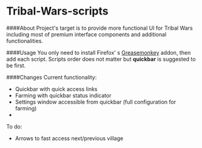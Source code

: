 Tribal-Wars-scripts
===================
####About
Project's target is to provide more functional UI for Tribal Wars including most of premium interface components and additional functionalities. 

####Usage
You only need to install Firefox' s [Greasemonkey](https://addons.mozilla.org/pl/firefox/addon/greasemonkey/) addon, then add each script. Scripts order does not matter but **quickbar** is suggested to be first.


####Changes
Current functionality:
- Quickbar with quick access links
- Farming with quickbar status indicator 
- Settings window accessible from quickbar (full configuration for farming)
- 
To do:
- Arrows to fast access next/previous village
